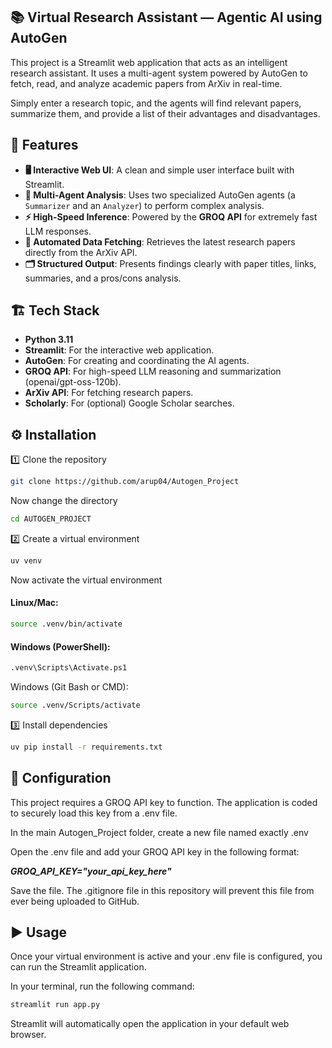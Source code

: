 ## 📚 Virtual Research Assistant — Agentic AI using AutoGen

This project is a Streamlit web application that acts as an intelligent research assistant. It uses a multi-agent system powered by AutoGen to fetch, read, and analyze academic papers from ArXiv in real-time.

Simply enter a research topic, and the agents will find relevant papers, summarize them, and provide a list of their advantages and disadvantages.

## 🚀 Features

* **🖥️ Interactive Web UI**: A clean and simple user interface built with Streamlit.
* **🤖 Multi-Agent Analysis**: Uses two specialized AutoGen agents (a `Summarizer` and an `Analyzer`) to perform complex analysis.
* **⚡ High-Speed Inference**: Powered by the **GROQ API** for extremely fast LLM responses.
* **📄 Automated Data Fetching**: Retrieves the latest research papers directly from the ArXiv API.
* **🗂️ Structured Output**: Presents findings clearly with paper titles, links, summaries, and a pros/cons analysis.

## 🏗️ Tech Stack

* **Python 3.11**
* **Streamlit**: For the interactive web application.
* **AutoGen**: For creating and coordinating the AI agents.
* **GROQ API**: For high-speed LLM reasoning and summarization (openai/gpt-oss-120b).
* **ArXiv API**: For fetching research papers.
* **Scholarly**: For (optional) Google Scholar searches.


## ⚙️ Installation

1️⃣ Clone the repository
```bash
git clone https://github.com/arup04/Autogen_Project
```
Now change the directory
```bash
cd AUTOGEN_PROJECT
```

2️⃣ Create a virtual environment
```bash
uv venv
```

Now activate the virtual environment
#### Linux/Mac:

```Bash
source .venv/bin/activate
```

#### Windows (PowerShell):
```bash
.venv\Scripts\Activate.ps1
```

Windows (Git Bash or CMD):
```Bash
source .venv/Scripts/activate
```

3️⃣ Install dependencies
```bash
uv pip install -r requirements.txt
```

## 🔑 Configuration
This project requires a GROQ API key to function. The application is coded to securely load this key from a .env file.

In the main Autogen_Project folder, create a new file named exactly .env

Open the .env file and add your GROQ API key in the following format:

***GROQ_API_KEY="your_api_key_here"***

Save the file. The .gitignore file in this repository will prevent this file from ever being uploaded to GitHub.

## ▶️ Usage

Once your virtual environment is active and your .env file is configured, you can run the Streamlit application.

In your terminal, run the following command:

```Bash
streamlit run app.py
```
Streamlit will automatically open the application in your default web browser.